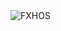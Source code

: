 <div align="justify">
<picture>
    <source media="(prefers-color-scheme: dark)" srcset="https://i.ibb.co/mn5n06x/output-gif.gif">
    <source media="(prefers-color-scheme: light)" srcset="https://i.ibb.co/mn5n06x/output-gif.gif">
    <img alt="FXHOS" src="https://i.ibb.co/mn5n06x/output-gif.gif">
</picture>
</div>